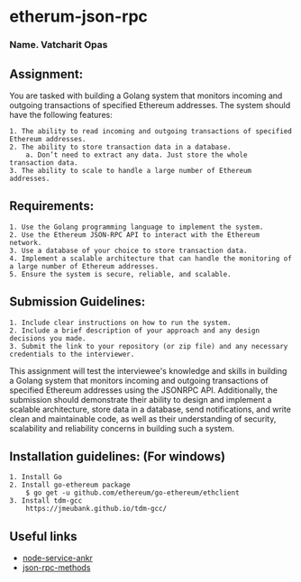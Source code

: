 # etherum-json-rpc

### Name. Vatcharit Opas

## Assignment:
You are tasked with building a Golang system that monitors incoming and outgoing transactions of specified Ethereum addresses. The system should have the following features:

    1. The ability to read incoming and outgoing transactions of specified Ethereum addresses.
    2. The ability to store transaction data in a database.
        a. Don’t need to extract any data. Just store the whole transaction data.
    3. The ability to scale to handle a large number of Ethereum addresses.

## Requirements:
    1. Use the Golang programming language to implement the system.
    2. Use the Ethereum JSON-RPC API to interact with the Ethereum network.
    3. Use a database of your choice to store transaction data.
    4. Implement a scalable architecture that can handle the monitoring of a large number of Ethereum addresses.
    5. Ensure the system is secure, reliable, and scalable.

## Submission Guidelines:
    1. Include clear instructions on how to run the system.
    2. Include a brief description of your approach and any design decisions you made.
    3. Submit the link to your repository (or zip file) and any necessary credentials to the interviewer.

This assignment will test the interviewee's knowledge and skills in building a Golang system that
monitors incoming and outgoing transactions of specified Ethereum addresses using the JSONRPC API. Additionally, the submission should demonstrate their ability to design and implement
a scalable architecture, store data in a database, send notifications, and write clean and
maintainable code, as well as their understanding of security, scalability and reliability concerns
in building such a system.


## Installation guidelines: (For windows)
    1. Install Go
    2. Install go-ethereum package 
        $ go get -u github.com/ethereum/go-ethereum/ethclient
    3. Install tdm-gcc
        https://jmeubank.github.io/tdm-gcc/
        
## Useful links
- [node-service-ankr](https://www.ankr.com/rpc/eth/)
- [json-rpc-methods](https://ethereum.org/en/developers/docs/apis/json-rpc/#json-rpc-methods)